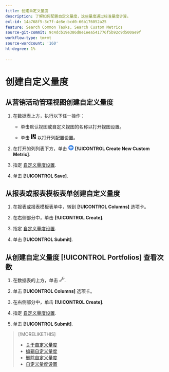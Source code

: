```yaml
---
title: 创建自定义量度
description: 了解如何配置自定义量度，这些量度通过标准量度计算。
exl-id: 14a768f5-3c7f-4e8e-bcd0-66b176052a25
feature: Search Common Tasks, Search Custom Metrics
source-git-commit: 9c4dcb19e386d8e1eea541776f5b92c9d500ae9f
workflow-type: tm+mt
source-wordcount: '160'
ht-degree: 1%

---
```


# 创建自定义量度

## 从营销活动管理视图创建自定义量度

1. 在数据表上方，执行以下任一操作：

   * 单击默认视图或自定义视图的名称以打开视图设置。

   * 单击 ![自定义列](/help/search-social-commerce/assets/custom-columns.png "自定义列") 以打开列配置设置。

1. 在打开的列列表下方，单击 ![创建新的自定义量度](/help/search-social-commerce/assets/add.png) **[!UICONTROL Create New Custom Metric]**.

1. 指定 [自定义量度设置](custom-metric-settings.md).

1. 单击 **[!UICONTROL Save]**.

## 从报表或报表模板表单创建自定义量度

1. 在报表或报表模板表单中，转到 **[!UICONTROL Columns]** 选项卡。

1. 在右侧部分中，单击 **[!UICONTROL Create]**.

1. 指定 [自定义量度设置](custom-metric-settings.md).

1. 单击 **[!UICONTROL Submit]**.

## 从创建自定义量度 [!UICONTROL Portfolios] 查看次数

1. 在数据表的上方，单击 ![编辑所选视图](/help/search-social-commerce/assets/view-settings.png "编辑所选视图").

1. 单击 **[!UICONTROL Columns]** 选项卡。

1. 在右侧部分中，单击 **[!UICONTROL Create]**.

1. 指定 [自定义量度设置](custom-metric-settings.md).

1. 单击 **[!UICONTROL Submit]**.

>[!MORELIKETHIS]
>
>* [关于自定义量度](custom-metric-about.md)
>* [编辑自定义量度](custom-metric-edit.md)
>* [删除自定义量度](custom-metric-delete.md)
>* [自定义量度设置](custom-metric-settings.md)
